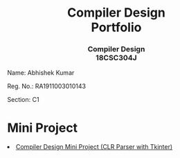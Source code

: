 
<div align="center">

<h1 align="center">Compiler Design <br> Portfolio </h1>

### <p align="center">Compiler Design <br> 18CSC304J</p>




</div>

<p>Name: Abhishek Kumar</p>
<p>Reg. No.: RA1911003010143</p>
<p>Section: C1</p>



# Mini Project

<li><a href="https://github.com/abhishekpawan/compiler_design_portfollio/tree/main/Mini%20Project">Compiler Design Mini Project (CLR Parser with Tkinter)</a></li>
  

 